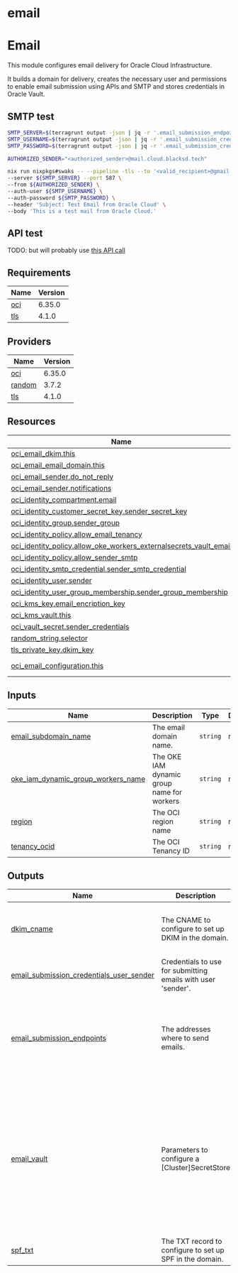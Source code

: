 # email

<!-- BEGIN_TF_DOCS -->
# Email

This module configures email delivery for Oracle Cloud Infrastructure.

It builds a domain for delivery, creates the necessary user and permissions to enable email submission using APIs and SMTP and stores credentials in Oracle Vault.

## SMTP test

```bash
SMTP_SERVER=$(terragrunt output -json | jq -r '.email_submission_endpoints.value.smtp.endpoint')
SMTP_USERNAME=$(terragrunt output -json | jq -r '.email_submission_credentials_user_sender.value.username')
SMTP_PASSWORD=$(terragrunt output -json | jq -r '.email_submission_credentials_user_sender.value.password')

AUTHORIZED_SENDER="<authorized_sender>@mail.cloud.blacksd.tech"

nix run nixpkgs#swaks -- --pipeline -tls --to '<valid_recipient>@gmail.com' \
--server ${SMTP_SERVER} --port 587 \
--from ${AUTHORIZED_SENDER} \
--auth-user ${SMTP_USERNAME} \
--auth-password ${SMTP_PASSWORD} \
--header 'Subject: Test Email from Oracle Cloud' \
--body 'This is a test mail from Oracle Cloud.'
```

## API test

TODO: but will probably use [this API call](https://docs.public.oneportal.content.oci.oraclecloud.com/en-us/iaas/api/#/en/emaildeliverysubmission/20220926/EmailSubmittedResponse/SubmitEmail)

## Requirements

| Name | Version |
|------|---------|
| <a name="requirement_oci"></a> [oci](#requirement\_oci) | 6.35.0 |
| <a name="requirement_tls"></a> [tls](#requirement\_tls) | 4.1.0 |

## Providers

| Name | Version |
|------|---------|
| <a name="provider_oci"></a> [oci](#provider\_oci) | 6.35.0 |
| <a name="provider_random"></a> [random](#provider\_random) | 3.7.2 |
| <a name="provider_tls"></a> [tls](#provider\_tls) | 4.1.0 |

## Resources

| Name | Type |
|------|------|
| [oci_email_dkim.this](https://registry.terraform.io/providers/oracle/oci/6.35.0/docs/resources/email_dkim) | resource |
| [oci_email_email_domain.this](https://registry.terraform.io/providers/oracle/oci/6.35.0/docs/resources/email_email_domain) | resource |
| [oci_email_sender.do_not_reply](https://registry.terraform.io/providers/oracle/oci/6.35.0/docs/resources/email_sender) | resource |
| [oci_email_sender.notifications](https://registry.terraform.io/providers/oracle/oci/6.35.0/docs/resources/email_sender) | resource |
| [oci_identity_compartment.email](https://registry.terraform.io/providers/oracle/oci/6.35.0/docs/resources/identity_compartment) | resource |
| [oci_identity_customer_secret_key.sender_secret_key](https://registry.terraform.io/providers/oracle/oci/6.35.0/docs/resources/identity_customer_secret_key) | resource |
| [oci_identity_group.sender_group](https://registry.terraform.io/providers/oracle/oci/6.35.0/docs/resources/identity_group) | resource |
| [oci_identity_policy.allow_email_tenancy](https://registry.terraform.io/providers/oracle/oci/6.35.0/docs/resources/identity_policy) | resource |
| [oci_identity_policy.allow_oke_workers_externalsecrets_vault_email](https://registry.terraform.io/providers/oracle/oci/6.35.0/docs/resources/identity_policy) | resource |
| [oci_identity_policy.allow_sender_smtp](https://registry.terraform.io/providers/oracle/oci/6.35.0/docs/resources/identity_policy) | resource |
| [oci_identity_smtp_credential.sender_smtp_credential](https://registry.terraform.io/providers/oracle/oci/6.35.0/docs/resources/identity_smtp_credential) | resource |
| [oci_identity_user.sender](https://registry.terraform.io/providers/oracle/oci/6.35.0/docs/resources/identity_user) | resource |
| [oci_identity_user_group_membership.sender_group_membership](https://registry.terraform.io/providers/oracle/oci/6.35.0/docs/resources/identity_user_group_membership) | resource |
| [oci_kms_key.email_encription_key](https://registry.terraform.io/providers/oracle/oci/6.35.0/docs/resources/kms_key) | resource |
| [oci_kms_vault.this](https://registry.terraform.io/providers/oracle/oci/6.35.0/docs/resources/kms_vault) | resource |
| [oci_vault_secret.sender_credentials](https://registry.terraform.io/providers/oracle/oci/6.35.0/docs/resources/vault_secret) | resource |
| [random_string.selector](https://registry.terraform.io/providers/hashicorp/random/latest/docs/resources/string) | resource |
| [tls_private_key.dkim_key](https://registry.terraform.io/providers/hashicorp/tls/4.1.0/docs/resources/private_key) | resource |
| [oci_email_configuration.this](https://registry.terraform.io/providers/oracle/oci/6.35.0/docs/data-sources/email_configuration) | data source |

## Inputs

| Name | Description | Type | Default | Required |
|------|-------------|------|---------|:--------:|
| <a name="input_email_subdomain_name"></a> [email\_subdomain\_name](#input\_email\_subdomain\_name) | The email domain name. | `string` | n/a | yes |
| <a name="input_oke_iam_dynamic_group_workers_name"></a> [oke\_iam\_dynamic\_group\_workers\_name](#input\_oke\_iam\_dynamic\_group\_workers\_name) | The OKE IAM dynamic group name for workers | `string` | n/a | yes |
| <a name="input_region"></a> [region](#input\_region) | The OCI region name | `string` | n/a | yes |
| <a name="input_tenancy_ocid"></a> [tenancy\_ocid](#input\_tenancy\_ocid) | The OCI Tenancy ID | `string` | n/a | yes |

## Outputs

| Name | Description | Value | Sensitive |
|------|-------------|-------|:---------:|
| <a name="output_dkim_cname"></a> [dkim\_cname](#output\_dkim\_cname) | The CNAME to configure to set up DKIM in the domain. | <pre>{<br/>  "dst": "selector-r4nd0m.mail.my.domain.dkim.fra1.oracleemaildelivery.com.",<br/>  "selector": "selector-r4nd0m"<br/>}</pre> | no |
| <a name="output_email_submission_credentials_user_sender"></a> [email\_submission\_credentials\_user\_sender](#output\_email\_submission\_credentials\_user\_sender) | Credentials to use for submitting emails with user 'sender'. | `<sensitive>` | yes |
| <a name="output_email_submission_endpoints"></a> [email\_submission\_endpoints](#output\_email\_submission\_endpoints) | The addresses where to send emails. | <pre>{<br/>  "http": {<br/>    "endpoint": "cell9.submit.email.eu-frankfurt-1.oci.oraclecloud.com"<br/>  },<br/>  "smtp": {<br/>    "endpoint": "smtp.email.eu-frankfurt-1.oci.oraclecloud.com"<br/>  }<br/>}</pre> | no |
| <a name="output_email_vault"></a> [email\_vault](#output\_email\_vault) | Parameters to configure a [Cluster]SecretStore | <pre>{<br/>  "spec": {<br/>    "provider": {<br/>      "oracle": {<br/>        "compartment": "ocid1.compartment.oc1..aaaaaaaanp72xpoq7fcpw8krcr4i2d2se5jspzgj2izvnfyvsdq43qmqfpy5",<br/>        "encryptionKey": "ocid1.key.oc1.eu-frankfurt-1.uqd6ladtctfiv.kgyzcv0nmueyl1lls31mwbuctvb2chreos5yaql9av7no1b1sscfcz1d7506",<br/>        "principalType": "InstancePrincipal",<br/>        "region": "eu-frankfurt-1",<br/>        "vault": "ocid1.vault.oc1.eu-frankfurt-1.czrs4579k16lh.f1344zj67j739cwo5ka4d3qibagj099s2fckletlhlct2en1leerfqxr1s8k"<br/>      }<br/>    }<br/>  }<br/>}</pre> | no |
| <a name="output_spf_txt"></a> [spf\_txt](#output\_spf\_txt) | The TXT record to configure to set up SPF in the domain. | `"v=spf1 include:eu.rp.oracleemaildelivery.com ~all"` | no |
<!-- END_TF_DOCS -->
